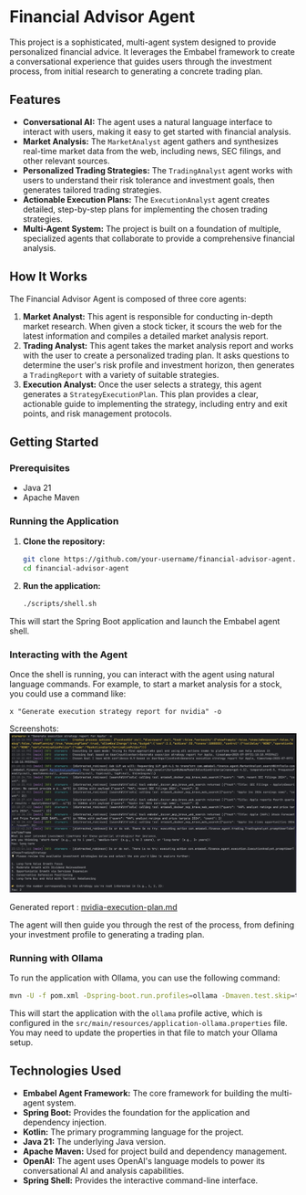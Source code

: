 # Financial Advisor Agent

This project is a sophisticated, multi-agent system designed to provide personalized financial advice. It leverages the Embabel framework to create a conversational experience that guides users through the investment process, from initial research to generating a concrete trading plan.

## Features

*   **Conversational AI:** The agent uses a natural language interface to interact with users, making it easy to get started with financial analysis.
*   **Market Analysis:** The `MarketAnalyst` agent gathers and synthesizes real-time market data from the web, including news, SEC filings, and other relevant sources.
*   **Personalized Trading Strategies:** The `TradingAnalyst` agent works with users to understand their risk tolerance and investment goals, then generates tailored trading strategies.
*   **Actionable Execution Plans:** The `ExecutionAnalyst` agent creates detailed, step-by-step plans for implementing the chosen trading strategies.
*   **Multi-Agent System:** The project is built on a foundation of multiple, specialized agents that collaborate to provide a comprehensive financial analysis.

## How It Works

The Financial Advisor Agent is composed of three core agents:

1.  **Market Analyst:** This agent is responsible for conducting in-depth market research. When given a stock ticker, it scours the web for the latest information and compiles a detailed market analysis report.
2.  **Trading Analyst:** This agent takes the market analysis report and works with the user to create a personalized trading plan. It asks questions to determine the user's risk profile and investment horizon, then generates a `TradingReport` with a variety of suitable strategies.
3.  **Execution Analyst:** Once the user selects a strategy, this agent generates a `StrategyExecutionPlan`. This plan provides a clear, actionable guide to implementing the strategy, including entry and exit points, and risk management protocols.

## Getting Started

### Prerequisites

*   Java 21
*   Apache Maven

### Running the Application

1.  **Clone the repository:**
    ```bash
    git clone https://github.com/your-username/financial-advisor-agent.git
    cd financial-advisor-agent
    ```

2.  **Run the application:**
    ```bash
    ./scripts/shell.sh
    ```

This will start the Spring Boot application and launch the Embabel agent shell.

### Interacting with the Agent

Once the shell is running, you can interact with the agent using natural language commands. For example, to start a market analysis for a stock, you could use a command like:

```
x "Generate execution strategy report for nvidia" -o
```
Screenshots: 
![agent-logs.jpg](agent-logs.jpg)

Generated report : [nvidia-execution-plan.md](nvidia-execution-plan.md)

The agent will then guide you through the rest of the process, from defining your investment profile to generating a trading plan.

### Running with Ollama

To run the application with Ollama, you can use the following command:

```bash
mvn -U -f pom.xml -Dspring-boot.run.profiles=ollama -Dmaven.test.skip=true spring-boot:run
```

This will start the application with the `ollama` profile active, which is configured in the `src/main/resources/application-ollama.properties` file. You may need to update the properties in that file to match your Ollama setup.

## Technologies Used

*   **Embabel Agent Framework:** The core framework for building the multi-agent system.
*   **Spring Boot:** Provides the foundation for the application and dependency injection.
*   **Kotlin:** The primary programming language for the project.
*   **Java 21:** The underlying Java version.
*   **Apache Maven:** Used for project build and dependency management.
*   **OpenAI:** The agent uses OpenAI's language models to power its conversational AI and analysis capabilities.
*   **Spring Shell:** Provides the interactive command-line interface.